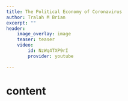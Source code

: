 ```yaml
---
title: The Political Economy of Coronavirus
author: Tralah M Brian
excerpt: ""
header:
    image_overlay: image
    teaser: teaser
    video:
        id: NzWq4TXP9rI
        provider: youtube

---
```


# content

